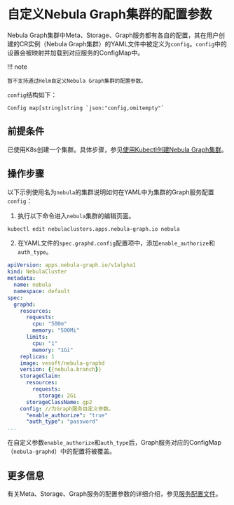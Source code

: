 # 自定义Nebula Graph集群的配置参数

Nebula Graph集群中Meta、Storage、Graph服务都有各自的配置，其在用户创建的CR实例（Nebula Graph集群）的YAML文件中被定义为`config`。`config`中的设置会被映射并加载到对应服务的ConfigMap中。

!!! note

    暂不支持通过Helm自定义Nebula Graph集群的配置参数。

`config`结构如下：

```
Config map[string]string `json:"config,omitempty"`
```

## 前提条件

已使用K8s创建一个集群。具体步骤，参见[使用Kubectl创建Nebula Graph集群](../3.deploy-nebula-graph-cluster/3.1create-cluster-with-kubectl.md)。


## 操作步骤

以下示例使用名为`nebula`的集群说明如何在YAML中为集群的Graph服务配置`config`：

1. 执行以下命令进入`nebula`集群的编辑页面。
   
  ```bash
  kubectl edit nebulaclusters.apps.nebula-graph.io nebula
  ```

2. 在YAML文件的`spec.graphd.config`配置项中，添加`enable_authorize`和`auth_type`。

  ```yaml
  apiVersion: apps.nebula-graph.io/v1alpha1
  kind: NebulaCluster
  metadata:
    name: nebula
    namespace: default
  spec:
    graphd:
      resources:
        requests:
          cpu: "500m"
          memory: "500Mi"
        limits:
          cpu: "1"
          memory: "1Gi"
      replicas: 1
      image: vesoft/nebula-graphd
      version: {{nebula.branch}}
      storageClaim:
        resources:
          requests:
            storage: 2Gi
        storageClassName: gp2
      config: //为Graph服务自定义参数。
        "enable_authorize": "true"
        "auth_type": "password"
  ...
  ```

在自定义参数`enable_authorize`和`auth_type`后，Graph服务对应的ConfigMap（`nebula-graphd`）中的配置将被覆盖。

## 更多信息

有关Meta、Storage、Graph服务的配置参数的详细介绍，参见[服务配置文件](../../5.configurations-and-logs/1.configurations/1.configurations.md)。

